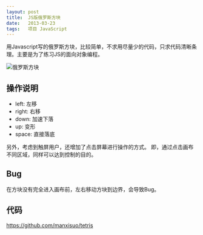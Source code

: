 ```yaml
---
layout: post
title:  JS版俄罗斯方块
date:   2013-03-23
tags:   项目 JavaScript
---
```


用Javascript写的俄罗斯方块，比较简单，不求用尽量少的代码，只求代码清晰条理。主要是为了练习JS的面向对象编程。

<!-- more -->

![俄罗斯方块](https://kdwviq.bay.livefilestore.com/y2pEdw_fGKxcz29kQEu6_hM2Fe2ljK-OCUi3-ivaUOwE9L5nb_nvblaX0ZXdE-qVu71noqbsmfiboEwLpv__dGYna0GF_JKkbFehj3jObVZhJ8/media-20130323.jpg "俄罗斯方块")

## 操作说明

* left: 左移
* right: 右移
* down: 加速下落
* up: 变形
* space: 直接落底

另外，考虑到触屏用户，还增加了点击屏幕进行操作的方式。
即，通过点击画布不同区域，同样可以达到控制的目的。

## Bug
在方块没有完全进入画布前，左右移动方块到边界，会导致Bug。

## 代码

<https://github.com/manxisuo/tetris>
